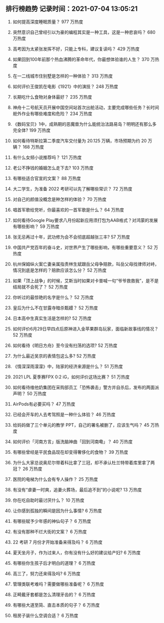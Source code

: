 
## 排行榜趋势 记录时间：2021-07-04 13:05:21
  
  1. 如何提高深度睡眠质量？ 977 万热度
    
  2. 突然意识自己曾经引以为豪的编程其实是一种工具，这是一种悲哀吗？ 680 万热度
    
  3. 高考因为太紧张发挥不好，只能上专科，建议复读吗？ 429 万热度
    
  4. 如果回到100年前那个热血沸腾的革命年代，你最想体验谁的人生？ 370 万热度
    
  5. 在一二线城市住别墅是怎样的一种体验？ 313 万热度
    
  6. 如何评价王俊凯在电影《1921》中的演技？ 248 万热度
    
  7. 长期吃什么食物对身体最好？ 235 万热度
    
  8. 神舟十二号航天员开展中国空间站首次出舱活动，主要完成哪些任务？长时间舱外作业有哪些难度和危险？ 234 万热度
    
  9. 《数码宝贝》1中，成熟期的恶魔兽为什么能统治法路易岛？明明还有那么多完全体? 199 万热度
    
  10. 如何看待特斯拉第二季度汽车交付量为 20.125 万辆，市场预期为约 20 万辆？ 168 万热度
    
  11. 有什么女频小说推荐吗？ 121 万热度
    
  12. 老公不挣钱的婚姻怎么走下去? 103 万热度
    
  13. 有哪些适合官宣的文案？ 88 万热度
    
  14. 大二学生，为准备 2022 考研可以先了解哪些常识？ 72 万热度
    
  15. 对自己的颜值没概念是种怎样的体验？ 70 万热度
    
  16. 唱首军歌给党听，你最喜欢的一首军歌是什么？ 64 万热度
    
  17. 如何看待Google Play要求八月份起新应用须打包为AAB格式？对鸿蒙的发展有哪些影响？ 59 万热度
    
  18. 张无忌再过十年，武功修为会不会彻底超越张三丰? 57 万热度
    
  19. 中国共产党百年的奋斗史，对世界产生了哪些影响，有哪些重要意义？ 52 万热度
    
  20. 杭州保姆纵火案亡妻亲属指责林生斌跟岳父母争赔款，叫岳父母找律师对峙，情况到底是怎样的？赔款应该怎么分？ 52 万热度
    
  21. 如果「顶上战争」的时候，艾斯当时如果对卡普喊一句“爷爷救救我”，是不是结局就不会死了？ 52 万热度
    
  22. 你听过的最惊艳的名字是什么？ 52 万热度
    
  23. 皇后为什么不在甘露寺暗杀甄嬛？ 52 万热度
    
  24. 日本高中生真实生活是怎样的? 52 万热度
    
  25. 如何评价6月29日早四点后原神进入金苹果群岛玩家，面临新故事线的情况？ 52 万热度
    
  26. 如何看待《明日方舟》至今没有扫荡的选项? 52 万热度
    
  27. 为什么最近吴京的表情包这么多? 52 万热度
    
  28. 《情深深雨濛濛》中，陆家的经济来源是什么？ 51 万热度
    
  29. 2021 LPL 夏季赛FPX 0:2 iG，如何评价这场比赛？ 51 万热度
    
  30. 如何看待维他奶集团在采购部员工「恐怖袭击」警方并自杀后，发布的两面派声明？ 50 万热度
    
  31. AirPods有必要买吗？ 47 万热度
    
  32. 已经会开车的人去考驾照是一种什么体验？ 46 万热度
    
  33. 给妈妈做了三个单元的教学 PPT，自己的署名被删了，应该生气吗？ 45 万热度
    
  34. 如何评价「河南方言」版洗脑神曲「回到河南嘞」？ 40 万热度
    
  35. 有哪些曾经是平民食品现在却变得奢侈化的食物？ 39 万热度
    
  36. 为什么大家总说奥尼尔带着科比拿了三冠，却不承认杜兰特带着库里拿了两冠？ 26 万热度
    
  37. 医院的电梯为什么会有专人操作？ 25 万热度
    
  38. 有没有“虐妻一时爽，追妻火葬场，最后追不到”的小说呢? 13 万热度
    
  39. 你在吃自助时最讨厌什么？ 10 万热度
    
  40. 让你感到孤独的瞬间是因为什么事情? 6 万热度
    
  41. 有哪些赋予少年感的神仙句子？ 6 万热度
    
  42. 有没有那种不烂大街的文案？ 6 万热度
    
  43. 22 考研 7 月份才开始准备来得及吗？ 6 万热度
    
  44. 夏天坐月子，作为过来人，你有没有什么好的建议给产妇? 6 万热度
    
  45. 有哪些你生孩子后才明白的道理？ 6 万热度
    
  46. 高三了，努力还来得及吗? 6 万热度
    
  47. 管理类联考难吗？需要做哪些准备呢？ 6 万热度
    
  48. 正畸戴牙套都是怎么清理牙齿的？ 6 万热度
    
  49. 有哪些大道至简、直击本质的句子？ 6 万热度
    
  50. 租房子装什么空调合适？ 6 万热度
    